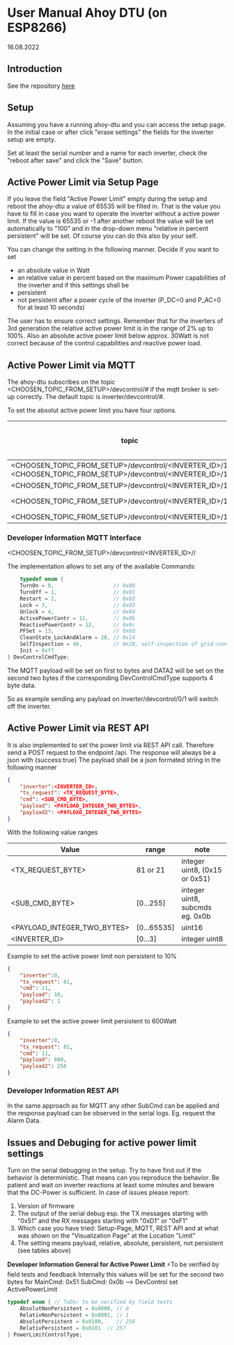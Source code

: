 # User Manual Ahoy DTU (on ESP8266)
16.08.2022
## Introduction
See the repository [here](https://github.com/grindylow/ahoy/blob/main/tools/esp8266/README.md)

## Setup
Assuming you have a running ahoy-dtu and you can access the setup page.
In the initial case or after click "erase settings" the fields for the inverter setup are empty.

Set at least the serial number and a name for each inverter, check the "reboot after save" and click the "Save" button.

## Active Power Limit via Setup Page
If you leave the field "Active Power Limit" empty during the setup and reboot the ahoy-dtu a value of 65535 will be filled in.
That is the value you have to fill in case you want to operate the inverter without a active power limit.
If the value is 65535 or -1 after another reboot the value will be set automatically to "100" and in the drop-down menu "relative in percent persistent" will be set. Of course you can do this also by your self.

You can change the setting in the following manner.
Decide if you want to set
- an absolute value in Watt
- an relative value in percent based on the maximum Power capabilities of the inverter
and if this settings shall be
- persistent
- not persistent
after a power cycle of the inverter (P_DC=0 and P_AC=0 for at least 10 seconds)

The user has to ensure correct settings. Remember that for the inverters of 3rd generation the relative active power limit is in the range of 2% up to 100%.
Also an absolute active power limit below approx. 30Watt is not correct because of the control capabilities and reactive power load.

## Active Power Limit via MQTT
The ahoy-dtu subscribes on the topic <CHOOSEN_TOPIC_FROM_SETUP>/devcontrol/# if the mqtt broker is set-up correctly. The default topic is inverter/devcontrol/#.

To set the absolut active power limit you have four options.


| topic                                                           | payload     | active power limit in                            | Condition      |
| --------------------------------------------------------------- | ----------- | -------------------------------------------- | -------------- |
| <CHOOSEN_TOPIC_FROM_SETUP>/devcontrol/<INVERTER_ID>/11 OR <CHOOSEN_TOPIC_FROM_SETUP>/devcontrol/<INVERTER_ID>/11/0 | [0..65535]  | Watt | not persistent 
| <CHOOSEN_TOPIC_FROM_SETUP>/devcontrol/<INVERTER_ID>/11/256                                                         | [0...65535] | Watt       | persistent
| <CHOOSEN_TOPIC_FROM_SETUP>/devcontrol/<INVERTER_ID>/11/1                                                           | [2...100]   | %  | not persistent
| <CHOOSEN_TOPIC_FROM_SETUP>/devcontrol/<INVERTER_ID>/11/257                                                         | [2...100]   | % |  persistent

### Developer Information MQTT Interface
<CHOOSEN_TOPIC_FROM_SETUP>/devcontrol/<INVERTER_ID>/<DevControlCmdType>/<DATA2>

The implementation allows to set any of the available <DevCntrlType> Commands:
```C
    typedef enum {
    TurnOn = 0,                   // 0x00
    TurnOff = 1,                  // 0x01
    Restart = 2,                  // 0x02
    Lock = 3,                     // 0x03
    Unlock = 4,                   // 0x04
    ActivePowerContr = 11,        // 0x0b
    ReactivePowerContr = 12,      // 0x0c
    PFSet = 13,                   // 0x0d
    CleanState_LockAndAlarm = 20, // 0x14
    SelfInspection = 40,          // 0x28, self-inspection of grid-connected protection files
    Init = 0xff
} DevControlCmdType;
```
The MQTT payload will be set on first to bytes and DATA2 will be set on the second two bytes if the corresponding DevControlCmdType supports 4 byte data.

So as example sending any payload on inverter/devcontrol/0/1 will switch off the inverter.

## Active Power Limit via REST API
It is also implemented to set the power limit via REST API call. Therefore send a POST request to the endpoint /api.
The response will always be a json with {success:true}
The payload shall be a json formated string in the following manner
```json
{
    "inverter":<INVERTER_ID>,
    "tx_request": <TX_REQUEST_BYTE>,
    "cmd": <SUB_CMD_BYTE>,
    "payload": <PAYLOAD_INTEGER_TWO_BYTES>,
    "payload2": <PAYLOAD_INTEGER_TWO_BYTES>
}
```
With the following value ranges


| Value                       | range       | note                            |
| --------------------------- | ----------- | ------------------------------- |
| <TX_REQUEST_BYTE>           | 81 or 21    | integer uint8, (0x15 or 0x51)   |
| <SUB_CMD_BYTE>              | [0...255]   | integer uint8, subcmds eg. 0x0b |
| <PAYLOAD_INTEGER_TWO_BYTES> | [0...65535] | uint16                          |
| <INVERTER_ID>               | [0...3]     | integer uint8                   |

Example to set the active power limit non persistent to 10%
```json
{
    "inverter":0,
    "tx_request": 81,
    "cmd": 11,
    "payload": 10,
    "payload2": 1
}
```
Example to set the active power limit persistent to 600Watt
```json
{
    "inverter":0,
    "tx_request": 81,
    "cmd": 11,
    "payload": 600,
    "payload2": 256
}
```

### Developer Information REST API
In the same approach as for MQTT any other SubCmd can be applied and the response payload can be observed in the serial logs. Eg. request the Alarm Data.


## Issues and Debuging for active power limit settings
Turn on the serial debugging in the setup. Try to have find out if the behavior is deterministic. That means can you reproduce the behavior. Be patient and wait on inverter reactions at least some minutes and beware that the DC-Power is sufficient.
In case of issues please report:
1. Version of firmware
2. The output of the serial debug esp. the TX messages starting with "0x51" and the RX messages starting with "0xD1" or "0xF1"
3. Which case you have tried: Setup-Page, MQTT, REST API and at what was shown on the "Visualization Page" at the Location "Limit"
4. The setting means payload, relative, absolute, persistent, not persistent (see tables above)


**Developer Information General for Active Power Limit**
⚡To be verified by field tests and feedback
Internally this values will be set for the second two bytes for MainCmd: 0x51 SubCmd: 0x0b --> DevControl set ActivePowerLimit
```C
typedef enum { // ToDo: to be verified by field tests
    AbsolutNonPersistent = 0x0000, // 0
    RelativNonPersistent = 0x0001, // 1
    AbsolutPersistent = 0x0100,    // 256
    RelativPersistent = 0x0101  // 257
} PowerLimitControlType;
```
